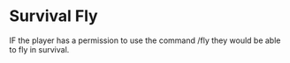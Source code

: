 # Survival Fly
IF the player has a permission to use the command /fly they would be able to fly in survival.
